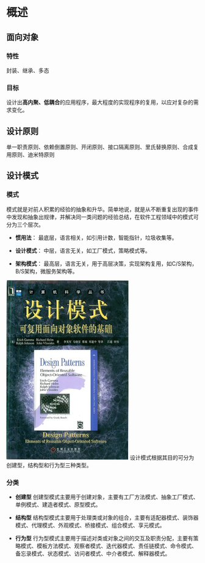# 概述
## 面向对象
### 特性
封装、继承、多态

### 目标
设计出**高内聚、低耦合**的应用程序，最大程度的实现程序的复用，以应对复杂的需求变化。

## 设计原则

单一职责原则、依赖倒置原则、开闭原则、接口隔离原则、里氏替换原则、合成复用原则、迪米特原则

## 设计模式
### 模式
模式就是对前人积累的经验的抽象和升华。简单地说，就是从不断重复出现的事件中发现和抽象出规律，并解决同一类问题的经验总结，在软件工程领域中的模式可分为三个层次。

- **惯用法**：
最底层，语言相关，如引用计数，智能指针，垃圾收集等。
- **设计模式**：
中层，语言无关，如工厂模式，策略模式等。

- **架构模式**：
最高层，语言无关，用于高层决策，实现架构复用，如C/S架构，B/S架构，微服务架构等。

![](images/DesignPatternCover.jpg)
设计模式根据其目的可分为创建型，结构型和行为型三种类型。

### 分类
- **创建型**
创建型模式主要用于创建对象，主要有工厂方法模式、抽象工厂模式、单例模式、建造者模式、原型模式。

- **结构型**
结构型模式主要用于处理类或对象的组合，主要有适配器模式、装饰器模式、代理模式、外观模式、桥接模式、组合模式、享元模式。

- **行为型**
行为型模式主要用于描述对类或对象之间的交互及职责分配，主要有策略模式、模板方法模式、观察者模式、迭代器模式、责任链模式、命令模式、备忘录模式、状态模式、访问者模式、中介者模式、解释器模式。

